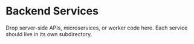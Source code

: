 # Backend Services

Drop server-side APIs, microservices, or worker code here. Each service should live in its own subdirectory.

<!-- Last verified: 2025-10-02 -->
